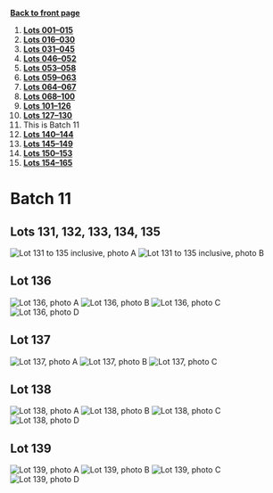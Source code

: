[**Back to front page**](/README.md)
1.  [**Lots 001&ndash;015**](./Batch-01.md)
2.  [**Lots 016&ndash;030**](./Batch-02.md)
3.  [**Lots 031&ndash;045**](./Batch-03.md)
4.  [**Lots 046&ndash;052**](./Batch-04.md)
5.  [**Lots 053&ndash;058**](./Batch-05.md)
6.  [**Lots 059&ndash;063**](./Batch-06.md)
7.  [**Lots 064&ndash;067**](./Batch-07.md)
8.  [**Lots 068&ndash;100**](./Batch-08.md)
9.  [**Lots 101&ndash;126**](./Batch-09.md)
10. [**Lots 127&ndash;130**](./Batch-10.md)
11. This is Batch 11
12. [**Lots 140&ndash;144**](./Batch-12.md)
13. [**Lots 145&ndash;149**](./Batch-13.md)
14. [**Lots 150&ndash;153**](./Batch-14.md)
15. [**Lots 154&ndash;165**](./Batch-15.md)

# Batch 11
<section>
    <h2>Lots 131, 132, 133, 134, 135</h2>
    <img src="../pic/train-131-132a-133-134-135.jpg" alt="Lot 131 to 135 inclusive, photo A">
    <img src="../pic/train-131-132b-133-134-135.jpg" alt="Lot 131 to 135 inclusive, photo B">
</section>
<section>
    <h2>Lot 136</h2>
    <img src="../pic/train-136a.jpg" alt="Lot 136, photo A">
    <img src="../pic/train-136b.jpg" alt="Lot 136, photo B">
    <img src="../pic/train-136c.jpg" alt="Lot 136, photo C">
    <img src="../pic/train-136d.jpg" alt="Lot 136, photo D">
</section>
<section>
    <h2>Lot 137</h2>
    <img src="../pic/train-137a.jpg" alt="Lot 137, photo A">
    <img src="../pic/train-137b.jpg" alt="Lot 137, photo B">
    <img src="../pic/train-137c.jpg" alt="Lot 137, photo C">
</section>
<section>
    <h2>Lot 138</h2>
    <img src="../pic/train-138a.jpg" alt="Lot 138, photo A">
    <img src="../pic/train-138b.jpg" alt="Lot 138, photo B">
    <img src="../pic/train-138c.jpg" alt="Lot 138, photo C">
    <img src="../pic/train-138d.jpg" alt="Lot 138, photo D">
</section>
<section>
    <h2>Lot 139</h2>
    <img src="../pic/train-139a.jpg" alt="Lot 139, photo A">
    <img src="../pic/train-139b.jpg" alt="Lot 139, photo B">
    <img src="../pic/train-139c.jpg" alt="Lot 139, photo C">
    <img src="../pic/train-139d.jpg" alt="Lot 139, photo D">
</section>